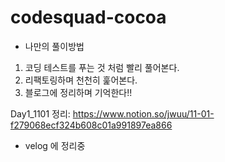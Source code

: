 # codesquad-cocoa

- 나만의 풀이방법

1. 코딩 테스트를 푸는 것 처럼 빨리 풀어본다.
2. 리팩토링하며 천천히 훑어본다.
3. 블로그에 정리하며 기억한다!!

Day1_1101 정리: https://www.notion.so/jwuu/11-01-f279068ecf324b608c01a991897ea866
- velog 에 정리중
